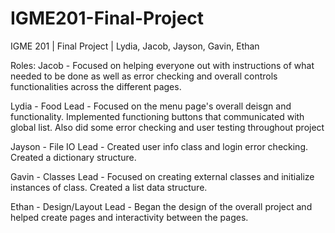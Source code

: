 # IGME201-Final-Project
IGME 201 | Final Project | Lydia, Jacob, Jayson, Gavin, Ethan 

Roles:
Jacob - Focused on helping everyone out with instructions of what needed to be done as well as error checking and overall controls functionalities across the different pages. 

Lydia - Food Lead - Focused on the menu page's overall deisgn and functionality. Implemented functioning buttons that communicated with global list. Also did some error checking and user testing throughout project

Jayson - File IO Lead - Created user info class and login error checking. Created a dictionary structure. 

Gavin - Classes Lead - Focused on creating external classes and initialize instances of class. Created a list data structure.

Ethan - Design/Layout Lead - Began the design of the overall project and helped create pages and interactivity between the pages.
